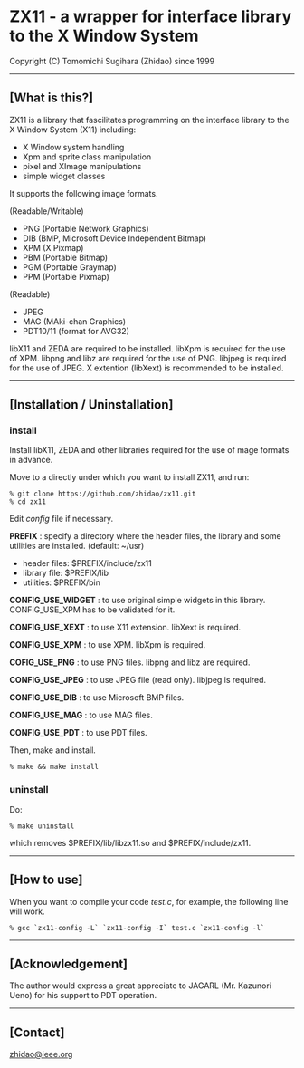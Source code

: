 ZX11 - a wrapper for interface library to the X Window System
=================================================================
Copyright (C) Tomomichi Sugihara (Zhidao) since 1999

-----------------------------------------------------------------
## [What is this?]

ZX11 is a library that fascilitates programming on the interface
library to the X Window System (X11) including:
- X Window system handling
- Xpm and sprite class manipulation
- pixel and XImage manipulations
- simple widget classes

It supports the following image formats.

(Readable/Writable)
- PNG (Portable Network Graphics)
- DIB (BMP, Microsoft Device Independent Bitmap)
- XPM (X Pixmap)
- PBM (Portable Bitmap)
- PGM (Portable Graymap)
- PPM (Portable Pixmap)

(Readable)
- JPEG
- MAG (MAki-chan Graphics)
- PDT10/11 (format for AVG32)

libX11 and ZEDA are required to be installed.
libXpm is required for the use of XPM.
libpng and libz are required for the use of PNG.
libjpeg is required for the use of JPEG.
X extention (libXext) is recommended to be installed.

-----------------------------------------------------------------
## [Installation / Uninstallation]

### install

Install libX11, ZEDA and other libraries required for the use of
mage formats in advance.

Move to a directly under which you want to install ZX11, and run:

   ```
   % git clone https://github.com/zhidao/zx11.git
   % cd zx11
   ```

Edit *config* file if necessary.

   **PREFIX** : specify a directory where the header files, the
   library and some utilities are installed. (default: ~/usr)
   - header files: $PREFIX/include/zx11
   - library file: $PREFIX/lib
   - utilities: $PREFIX/bin

   **CONFIG\_USE\_WIDGET** : to use original simple widgets in
   this library. CONFIG\_USE\_XPM has to be validated for it.

   **CONFIG\_USE\_XEXT** : to use X11 extension.
   libXext is required.

   **CONFIG\_USE\_XPM** : to use XPM. libXpm is required.

   **COFIG\_USE\_PNG** : to use PNG files.
   libpng and libz are required.

   **CONFIG\_USE\_JPEG** : to use JPEG file (read only).
   libjpeg is required.

   **CONFIG\_USE\_DIB** : to use Microsoft BMP files.

   **CONFIG\_USE\_MAG** : to use MAG files.

   **CONFIG\_USE\_PDT** : to use PDT files.

Then, make and install.

   ```
   % make && make install
   ```

### uninstall

Do:

   ```
   % make uninstall
   ```

which removes $PREFIX/lib/libzx11.so and $PREFIX/include/zx11.

-----------------------------------------------------------------
## [How to use]

When you want to compile your code *test.c*, for example, the following
line will work.

   ```
   % gcc `zx11-config -L` `zx11-config -I` test.c `zx11-config -l`
   ```

-----------------------------------------------------------------
## [Acknowledgement]

The author would express a great appreciate to JAGARL (Mr. Kazunori
Ueno) for his support to PDT operation.

-----------------------------------------------------------------
## [Contact]

zhidao@ieee.org
